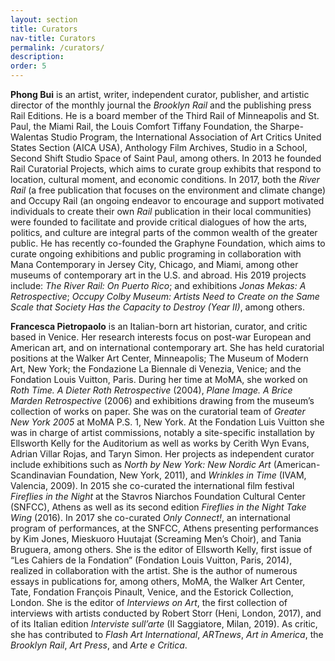 ```yaml
---
layout: section
title: Curators
nav-title: Curators
permalink: /curators/
description:
order: 5
---
```


**Phong Bui** is an artist, writer, independent curator, publisher, and artistic director of the monthly journal the _Brooklyn Rail_ and the publishing press Rail Editions. He is a board member of the Third Rail of Minneapolis and St. Paul, the Miami Rail, the Louis Comfort Tiffany Foundation, the Sharpe-Walentas Studio Program, the International Association of Art Critics United States Section (AICA USA), Anthology Film Archives, Studio in a School, Second Shift Studio Space of Saint Paul, among others. In 2013 he founded Rail Curatorial Projects, which aims to curate group exhibits that respond to location, cultural moment, and economic conditions. In 2017, both the _River Rail_ (a free publication that focuses on the environment and climate change) and Occupy Rail (an ongoing endeavor to encourage and support motivated individuals to create their own _Rail_ publication in their local communities) were founded to facilitate and provide critical dialogues of how the arts, politics, and culture are integral parts of the common wealth of the greater public. He has recently co-founded the Graphyne Foundation, which aims to curate ongoing exhibitions and public programing in collaboration with Mana Contemporary in Jersey City, Chicago, and Miami, among other museums of contemporary art in the U.S. and abroad. His 2019 projects include: _The River Rail: On Puerto Rico_; and exhibitions _Jonas Mekas: A Retrospective_; _Occupy Colby Museum: Artists Need to Create on the Same Scale that Society Has the Capacity to Destroy (Year II)_, among others.

**Francesca Pietropaolo** is an Italian-born art historian, curator, and critic based in Venice. Her research interests focus on post-war European and American art, and on international contemporary art. She has held curatorial positions at the Walker Art Center, Minneapolis; The Museum of Modern Art, New York; the Fondazione La Biennale di Venezia, Venice; and the Fondation Louis Vuitton, Paris. During her time at MoMA, she worked on _Roth Time. A Dieter Roth Retrospective_ (2004), _Plane Image. A Brice Marden Retrospective_ (2006) and exhibitions drawing from the museum’s collection of works on paper. She was on the curatorial team of _Greater New York 2005_ at MoMA P.S. 1, New York. At the Fondation Luis Vuitton she was in charge of artist commissions, notably a site-specific installation by Ellsworth Kelly for the Auditorium as well as works by Cerith Wyn Evans, Adrian Villar Rojas, and Taryn Simon. Her projects as independent curator include exhibitions such as _North by New York: New Nordic Art_ (American-Scandinavian Foundation, New York, 2011), and _Wrinkles in Time_ (IVAM, Valencia, 2009). In 2015 she co-curated the international film festival _Fireflies in the Night_ at the Stavros Niarchos Foundation Cultural Center (SNFCC), Athens as well as its second edition _Fireflies in the Night Take Wing_ (2016). In 2017 she co-curated _Only Connect!_, an international program of performances, at the SNFCC, Athens presenting performances by Kim Jones, Mieskuoro Huutajat (Screaming Men’s Choir), and Tania Bruguera, among others. She is the editor of Ellsworth Kelly, first issue of “Les Cahiers de la Fondation” (Fondation Louis Vuitton, Paris, 2014), realized in collaboration with the artist. She is the author of numerous essays in publications for, among others, MoMA, the Walker Art Center, Tate, Fondation François Pinault, Venice, and the Estorick Collection, London. She is the editor of _Interviews on Art_, the first collection of interviews with artists conducted by Robert Storr (Heni, London, 2017), and of its Italian edition _Interviste sull’arte_ (Il Saggiatore, Milan, 2019). As critic, she has contributed to _Flash Art International_, _ARTnews_, _Art in America_, the _Brooklyn Rail_, _Art Press_, and _Arte e Critica_.
